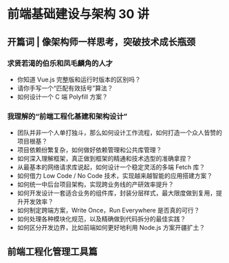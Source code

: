 # 前端基础建设与架构 30 讲
## 开篇词 | 像架构师一样思考，突破技术成长瓶颈
### 求贤若渴的伯乐和凤毛麟角的人才
+ 你知道 Vue.js 完整版和运行时版本的区别吗？
+ 请你手写一个“匹配有效括号”算法？
+ 如何设计一个 C 端 Polyfill 方案？
### 我理解的“前端工程化基建和架构设计”
+ 团队并非一个人单打独斗，那么如何设计工作流程，如何打造一个众人皆赞的项目根基？
+ 项目依赖纷繁复杂，如何做好依赖管理和公共库管理？
+ 如何深入理解框架，真正做到框架的精通和技术选型的准确拿捏？
+ 从最基本的网络请求库说起，如何设计一个稳定灵活的多端 Fetch 库？
+ 如何借力 Low Code / No Code 技术，实现越来越智能的应用搭建方案？
+ 如何统一中后台项目架构，实现跨业务线的产研效率提升？
+ 如何开发设计一套适合业务的组件库，封装分层样式，最大限度做到复用，提升开发效率？
+ 如何制定跨端方案，Write Once，Run Everywhere 是否真的可行？
+ 如何处理各种模块化规范，以及精确做到代码拆分的最佳实践？
+ 如何区分开发边界，比如前端如何更好地利用 Node.js 方案开疆扩土？

## 前端工程化管理工具篇